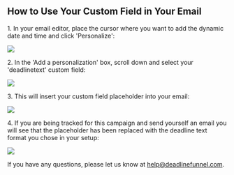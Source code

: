 ## How to Use Your Custom Field in Your Email

1\.  In your email editor, place the cursor where you want to add the dynamic date and time and click 'Personalize': 

![](https://d33v4339jhl8k0.cloudfront.net/docs/assets/53974d6ce4b0c76107b109d1/images/5841d820c6979106d3739aa0/file-fGEv0cW7O5.png)


2\. In the 'Add a personalization' box, scroll down and select your 'deadlinetext' custom field: 

![](https://d33v4339jhl8k0.cloudfront.net/docs/assets/53974d6ce4b0c76107b109d1/images/5841d872c6979106d3739aa7/file-xWezsJ06DM.png)


3\. This will insert your custom field placeholder into your email: 

![](https://d33v4339jhl8k0.cloudfront.net/docs/assets/53974d6ce4b0c76107b109d1/images/5841dd26c6979106d3739ad9/file-ZGRuhWD3Lm.png)


4\. If you are being tracked for this campaign and send yourself an email you will see that the placeholder has been replaced with the deadline text format you chose in your setup: 

![](https://d33v4339jhl8k0.cloudfront.net/docs/assets/53974d6ce4b0c76107b109d1/images/5841debc9033600698175fdc/file-WCXdQYf4Gq.png)

If you have any questions, please let us know at
[help@deadlinefunnel.com](mailto:mailto:help@deadlinefunnel.com).


